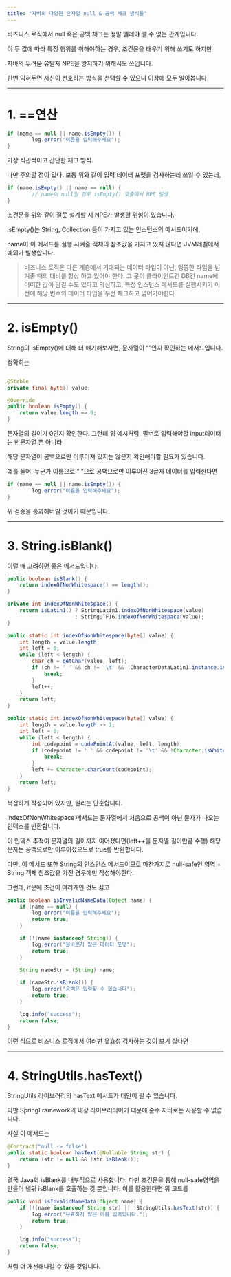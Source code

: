 ```yaml
---
title: "자바의 다양한 문자열 null & 공백 체크 방식들"
---
```


비즈니스 로직에서 null 혹은 공백 체크는 정말 뗄레야 뗄 수 없는 관계입니다.

이 두 값에 따라 특정 행위를 취해야하는 경우, 조건문을 태우기 위해 쓰기도 하지만

자바의 두려움 유발자 NPE을 방지하기 위해서도 쓰입니다.

한번 익혀두면 자신이 선호하는 방식을 선택할 수 있으니 이참에 모두 알아봅니다

---

# 1.  ==연산

```java
if (name == null || name.isEmpty()) {
		log.error("이름을 입력해주세요");
}
```

가장 직관적이고 간단한 체크 방식.

다만 주의할 점이 있다. 보통 위와 같이 입력 데이터 포맷을 검사하는데 쓰일 수 있는데,

```java
if (name.isEmpty() || name == null) {
		// name이 null일 경우 isEmpty() 호출에서 NPE 발생
}
```

조건문을 위와 같이 잘못 설계할 시 NPE가 발생할 위험이 있습니다.

isEmpty()는 String, Collection 등이 가지고 있는 인스턴스의 메서드이기에,

name이 이 메서드를 실행 시켜줄 객체의 참조값을 가지고 있지 않다면 JVM레벨에서 예외가 발생합니다.

> 비즈니스 로직은 다른 계층에서 기대되는 데이터 타입이 아닌, 엉뚱한 타입을 넘겨줄 때의 대비를 항상 하고 있어야 한다.
그 곳이 클라이언트건 DB건 name에 어떠한 값이 담길 수도 있다고 의심하고, 특정 인스턴스 메서드를
실행시키기 이전에 해당 변수의 데이터 타입을 우선 체크하고 넘어가야한다.
>

---

# 2. isEmpty()

String의 isEmpty()에 대해 더 얘기해보자면, 문자열이 “”인지 확인하는 메서드입니다.

정확히는

```java

@Stable
private final byte[] value;

@Override
public boolean isEmpty() {
    return value.length == 0;
}
```

문자열의 길이가 0인지 확인한다. 그런데 위 예시처럼, 필수로 입력해야할 input데이터는 빈문자열 뿐 아니라

해당 문자열이 공백으로만 이루어져 있지는 않은지 확인해야할 필요가 있습니다.

예를 들어, 누군가 이름으로 “   “으로 공백으로만 이루어진 3글자 데이터를 입력한다면

```java
if (name == null || name.isEmpty()) {
		log.error("이름을 입력해주세요");
}
```

위 검증을 통과해버릴 것이기 때문입니다.

---

# 3. String.isBlank()

이럴 때 고려하면 좋은 메서드입니다.

```java
public boolean isBlank() {
    return indexOfNonWhitespace() == length();
}

private int indexOfNonWhitespace() {
    return isLatin1() ? StringLatin1.indexOfNonWhitespace(value)
                      : StringUTF16.indexOfNonWhitespace(value);
}

public static int indexOfNonWhitespace(byte[] value) {
    int length = value.length;
    int left = 0;
    while (left < length) {
        char ch = getChar(value, left);
        if (ch != ' ' && ch != '\t' && !CharacterDataLatin1.instance.isWhitespace(ch)) {
            break;
        }
        left++;
    }
    return left;
}

public static int indexOfNonWhitespace(byte[] value) {
    int length = value.length >> 1;
    int left = 0;
    while (left < length) {
        int codepoint = codePointAt(value, left, length);
        if (codepoint != ' ' && codepoint != '\t' && !Character.isWhitespace(codepoint)) {
            break;
        }
        left += Character.charCount(codepoint);
    }
    return left;
}
```

복잡하게 작성되어 있지만, 원리는 단순합니다.

indexOfNonWhitespace 메서드는 문자열에서 처음으로 공백이 아닌 문자가 나오는 인덱스를 반환합니다.

이 인덱스 추적이 문자열의 길이까지 이어졌다면(left++을 문자열 길이만큼 수행) 해당 문자는 공백으로만 이루어졌으므로 true를 반환합니다.

다만, 이 메서드 또한 String의 인스턴스 메서드이므로 마찬가지로 null-safe인 영역 + String 객체 참조값을 가진 경우에만 작성해야한다.

그런데, if문에 조건이 여러개인 것도 싫고

```java
public boolean isInvalidNameData(Object name) {
    if (name == null) {
        log.error("이름을 입력해주세요");
        return true;
    }

    if (!(name instanceof String)) {
        log.error("올바르지 않은 데이터 포맷");
        return true;
    }
    
    String nameStr = (String) name;

    if (nameStr.isBlank()) {
        log.error("공백은 입력할 수 없습니다");
        return true;
    }

    log.info("success");
    return false;
}
```

이런 식으로 비즈니스 로직에서 여러번 유효성 검사하는 것이 보기 싫다면

---

# 4. StringUtils.hasText()

StringUtils 라이브러리의 hasText 메서드가 대안이 될 수 있습니다.

다만 SpringFramework의 내장 라이브러리이기 때문에 순수 자바로는 사용할 수 없습니다.

사실 이 메서드는

```java
@Contract("null -> false")
public static boolean hasText(@Nullable String str) {
	return (str != null && !str.isBlank());
}
```

결국 Java의 isBlank를 내부적으로 사용합니다. 다만 조건문을 통해 null-safe영역을 만들어 낸뒤 isBlank를 호출하는 것 뿐입니다. 이를 활용한다면 위 코드를

```java
public void isInvalidNameData(Object name) {
    if (!(name instanceof String str) || !StringUtils.hasText(str)) {
        log.error("유효하지 않은 이름 입력입니다.");
        return true;
    }

    log.info("success");
    return false;
}
```

처럼 더 개선해나갈 수 있을 것입니다.
